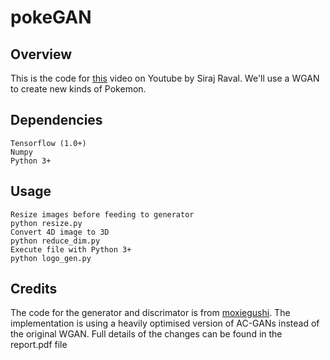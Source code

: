# pokeGAN

## Overview
This is the code for [this](https://youtu.be/yz6dNf7X7SA) video on Youtube by Siraj Raval. We'll use a WGAN to create new kinds of Pokemon. 

## Dependencies  
```
Tensorflow (1.0+)
Numpy
Python 3+
```
## Usage
```
Resize images before feeding to generator
python resize.py
Convert 4D image to 3D
python reduce_dim.py
Execute file with Python 3+
python logo_gen.py
```



## Credits

The code for the generator and discrimator is from [moxiegushi](https://github.com/moxiegushi/pokeGAN). 
The implementation is using a heavily optimised version of AC-GANs instead of the original WGAN.
Full details of the changes can be found in the report.pdf file